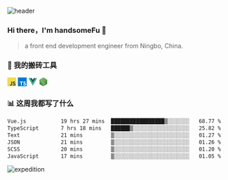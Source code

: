 ![header](https://raw.githubusercontent.com/fzq1998/fzq1998/master/header.png)

### Hi there，I'm handsomeFu 👋

> a front end development engineer from Ningbo, China.

### 🔧 我的搬砖工具
<code><img height="20" src="https://raw.githubusercontent.com/github/explore/80688e429a7d4ef2fca1e82350fe8e3517d3494d/topics/javascript/javascript.png" alt="javascript"></code>
<code><img height="20" src="https://raw.githubusercontent.com/github/explore/80688e429a7d4ef2fca1e82350fe8e3517d3494d/topics/typescript/typescript.png" alt="typescript"></code>
<code><img height="20" src="https://raw.githubusercontent.com/github/explore/80688e429a7d4ef2fca1e82350fe8e3517d3494d/topics/vue/vue.png" alt="vue"></code>
<code><img height="20" src="https://raw.githubusercontent.com/github/explore/80688e429a7d4ef2fca1e82350fe8e3517d3494d/topics/nodejs/nodejs.png" alt="nodejs"></code>



### 📊 这周我都写了什么
<!--START_SECTION:waka-->

```text
Vue.js           19 hrs 27 mins  █████████████████▒░░░░░░░   68.77 %
TypeScript       7 hrs 18 mins   ██████▒░░░░░░░░░░░░░░░░░░   25.82 %
Text             21 mins         ▒░░░░░░░░░░░░░░░░░░░░░░░░   01.27 %
JSON             21 mins         ▒░░░░░░░░░░░░░░░░░░░░░░░░   01.26 %
SCSS             20 mins         ▒░░░░░░░░░░░░░░░░░░░░░░░░   01.20 %
JavaScript       17 mins         ▒░░░░░░░░░░░░░░░░░░░░░░░░   01.05 %
```

<!--END_SECTION:waka-->


![expedition](https://raw.githubusercontent.com/fzq1998/fzq1998/master/expedition.gif)

